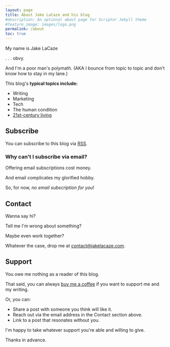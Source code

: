 ```yaml
---
layout: page
title: About Jake LaCaze and his blog
#description: An optional about page for Scriptor Jekyll theme
#feature_image: images/logo.png
permalink: /about
toc: true
---
```


My name is Jake LaCaze

. . . obvy.

And I'm a poor man's polymath. (AKA I bounce from topic to topic and don't know how to stay in my lane.)

This blog's **typical topics include:**

- Writing
- Marketing
- Tech
- The human condition
- [21st-century living](https://www.youtube.com/watch?v=rKwMni-2szU)

## Subscribe
You can subscribe to this blog via [RSS](/feed/).

### Why can't I subscribe via email?
Offering email subscriptions cost money.

And email complicates my glorified hobby.

So, for now, *no email subscription for you*!

## Contact
Wanna say hi?

Tell me I'm wrong about something?

Maybe even work together?

Whatever the case, drop me at [contact@jakelacaze.com](mailto:contact@jakelacaze.com).

## Support
You owe me nothing as a reader of this blog. 

That said, you can always [buy me a coffee](https://buymeacoffee.com/jakelacaze) if you want to support me and my writing.

Or, you can:

- Share a post with someone you think will like it.
- Reach out via the email address in the Contact section above.
- Link to a post that resonates without you.

I'm happy to take whatever support you're able and willing to give.

Thanks in advance.





